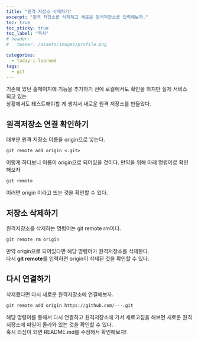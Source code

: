 ```yaml
---
title: "원격 저장소 삭제하기"
excerpt: "원격 저장소를 삭제하고 새로운 원격저장소를 입력해보자."
toc: true
toc_sticky: true
toc_label: "목차"
# header:
#   teaser: /assets/images/profile.png

categories:
  - today-i-learned
tags:
  - git
---
```


기존에 있던 홈페이지에 기능을 추가하기 전에 로컬에서도 확인을 하지만 실제 서비스 되고 있는  
상황에서도 테스트해야할 게 생겨서 새로운 원격 저장소를 만들었다.

## 원격저장소 연결 확인하기

대부분 원격 저장소 이름을 origin으로 넣는다.

```
git remote add origin <.git>
```

이렇게 하다보니 이름이 origin으로 되어있을 것이다. 만약을 위해 아래 명령어로 확인해보자

```
git remote
```

이러면 origin 이라고 뜨는 것을 확인할 수 있다.

## 저장소 삭제하기

원격저장소를 삭제하는 명령어는 git remote rm이다.

```
git remote rm origin
```

만약 origin으로 되어있다면 해당 명령어가 원격저장소를 삭제한다.  
다시 **git remote**를 입력하면 origin이 삭제된 것을 확인할 수 있다.

## 다시 연결하기

삭제했다면 다시 새로운 원격저장소에 연결해보자.

```
git remote add origin https://github.com/---.git
```

해당 명령어를 통해서 다시 연결하고 원격저장소에 가서 새로고침을 해보면 새로운 원격저장소에 파일이 올라와 있는 것을 확인할 수 있다.  
혹시 의심이 되면 README.md를 수정해서 확인해보자!

